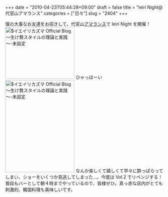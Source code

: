 +++
date = "2010-04-23T05:44:28+09:00"
draft = false
title = "Ieiri Night@代官山アマランス"
categories = ["日々"]
slug = "2404"
+++

僕の大事なお友達をお招きして、代官山<a href="http://www.monstera.jp/amaranth/" target="_blank">アマランス</a>で Ieiri Night を開催！
<a href="http://ieiri.net/wordpress/wp-content/uploads/ameblo/blog_import_4f7a38bf6c683.jpg"><img src="http://ieiri.net/wordpress/wp-content/uploads/ameblo/blog_import_4f7a38be997bb.jpg"  alt="$イエイリカズマ Official Blog ～生け贄スタイルの理論と実践～-未設定" width="220" height="165" border="0" /></a>
ひゃっほーい
<a href="http://ieiri.net/wordpress/wp-content/uploads/ameblo/blog_import_4f7a38c092e88.jpg"><img src="http://ieiri.net/wordpress/wp-content/uploads/ameblo/blog_import_4f7a38bfb7d90.jpg"  alt="$イエイリカズマ Official Blog ～生け贄スタイルの理論と実践～-未設定" width="220" height="293" border="0" /></a>
なんか楽しくて嬉しくて早々に酔っぱらってしまい、ショーをいくつか見逃してしまった…。今度は Vol.2 でリベンジする！
普段もバーとして朝４時までやっているので、皆様ぜひ。真っ赤な店内がとても刺激的、韓国料理も美味しいです。
